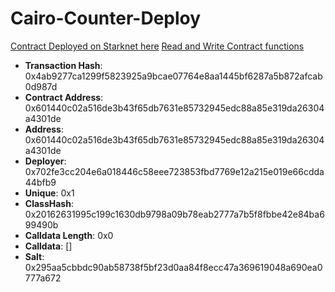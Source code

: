 # Cairo-Counter-Deploy

[Contract Deployed on Starknet here](https://starkscan.co/contract/0x0601440c02a516de3b43f65db7631e85732945edc88a85e319da26304a4301de#overview)
[Read and Write Contract functions](https://starkscan.co/contract/0x0601440c02a516de3b43f65db7631e85732945edc88a85e319da26304a4301de#read-write-contract-sub-write)

- **Transaction Hash**: 0x4ab9277ca1299f5823925a9bcae07764e8aa1445bf6287a5b872afcab0d987d
- **Contract Address**: 0x601440c02a516de3b43f65db7631e85732945edc88a85e319da26304a4301de
- **Address**: 0x601440c02a516de3b43f65db7631e85732945edc88a85e319da26304a4301de
- **Deployer**: 0x702fe3cc204e6a018446c58eee723853fbd7769e12a215e019e66cdda44bfb9
- **Unique**: 0x1
- **ClassHash**: 0x20162631995c199c1630db9798a09b78eab2777a7b5f8fbbe42e84ba699490b
- **Calldata Length**: 0x0
- **Calldata**: []
- **Salt**: 0x295aa5cbbdc90ab58738f5bf23d0aa84f8ecc47a369619048a690ea0777a672
